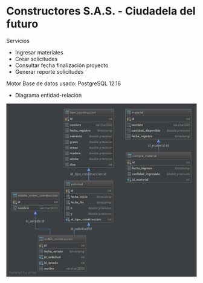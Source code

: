# Constructores S.A.S. - Ciudadela del futuro

Servicios
* Ingresar materiales
* Crear solicitudes
* Consultar fecha finalización proyecto
* Generar reporte solicitudes


Motor Base de datos usado: PostgreSQL 12.16

* Diagrama entidad-relación

![Alt text](src/main/resources/doc/diagram.png?raw=true "")

